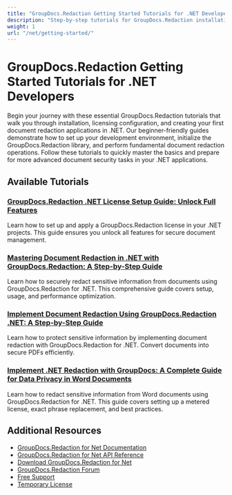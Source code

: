 ```yaml
---
title: "GroupDocs.Redaction Getting Started Tutorials for .NET Developers"
description: "Step-by-step tutorials for GroupDocs.Redaction installation, licensing, setup, and creating your first document redaction applications in .NET."
weight: 1
url: "/net/getting-started/"
---
```



# GroupDocs.Redaction Getting Started Tutorials for .NET Developers
Begin your journey with these essential GroupDocs.Redaction tutorials that walk you through installation, licensing configuration, and creating your first document redaction applications in .NET. Our beginner-friendly guides demonstrate how to set up your development environment, initialize the GroupDocs.Redaction library, and perform fundamental document redaction operations. Follow these tutorials to quickly master the basics and prepare for more advanced document security tasks in your .NET applications.
## Available Tutorials
### [GroupDocs.Redaction .NET License Setup Guide&#58; Unlock Full Features](./groupdocs-redaction-dotnet-license-setup-guide/)
Learn how to set up and apply a GroupDocs.Redaction license in your .NET projects. This guide ensures you unlock all features for secure document management.
### [Mastering Document Redaction in .NET with GroupDocs.Redaction&#58; A Step-by-Step Guide](./mastering-document-redaction-groupdocs-redaction-dotnet/)
Learn how to securely redact sensitive information from documents using GroupDocs.Redaction for .NET. This comprehensive guide covers setup, usage, and performance optimization.
### [Implement Document Redaction Using GroupDocs.Redaction .NET&#58; A Step-by-Step Guide](./implement-document-redaction-groupdocs-redaction-net/)
Learn how to protect sensitive information by implementing document redaction with GroupDocs.Redaction for .NET. Convert documents into secure PDFs efficiently.
### [Implement .NET Redaction with GroupDocs&#58; A Complete Guide for Data Privacy in Word Documents](./implement-net-redaction-groupdocs-guide/)
Learn how to redact sensitive information from Word documents using GroupDocs.Redaction for .NET. This guide covers setting up a metered license, exact phrase replacement, and best practices.

## Additional Resources
- [GroupDocs.Redaction for Net Documentation](https://docs.groupdocs.com/redaction/net/)
- [GroupDocs.Redaction for Net API Reference](https://reference.groupdocs.com/redaction/net/)
- [Download GroupDocs.Redaction for Net](https://releases.groupdocs.com/redaction/net/)
- [GroupDocs.Redaction Forum](https://forum.groupdocs.com/c/redaction)
- [Free Support](https://forum.groupdocs.com/)
- [Temporary License](https://purchase.groupdocs.com/temporary-license/)
